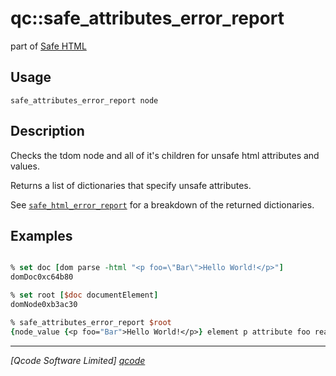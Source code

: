 qc::safe_attributes_error_report
===========

part of [Safe HTML](../safe-html-markdown.md)

Usage
-----
`safe_attributes_error_report node`

Description
-----------
Checks the tdom node and all of it's children for unsafe html attributes and values.

Returns a list of dictionaries that specify unsafe attributes.

See [`safe_html_error_report`] for a breakdown of the returned dictionaries.

Examples
--------
```tcl

% set doc [dom parse -html "<p foo=\"Bar\">Hello World!</p>"]
domDoc0xc64b80

% set root [$doc documentElement]
domNode0xb3ac30

% safe_attributes_error_report $root
{node_value {<p foo="Bar">Hello World!</p>} element p attribute foo reason {Unsafe attribute: foo}}

```

----------------------------------
*[Qcode Software Limited] [qcode]*

[qcode]: http://www.qcode.co.uk "Qcode Software"
[`safe_html_error_report`]: safe_html_error_report.md